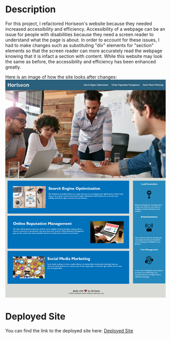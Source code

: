 # Description
For this project, I refactored Horiseon's website because they needed increased accessibility and efficiency. 
Accessibility of a webpage can be an issue for people with disabilities because they need a screen reader to understand what the page is about.
In order to account for these issues, I had to make changes such as substituting "div" elements for "section" elements so that the screen reader can more accurately read the webpage knowing that it is infact a section with content. 
While this website may look the same as before, the accessibility and efficiency has been enhanced greatly.

Here is an image of how the site looks after changes: ![Portfolio  Site](./assets/images/FinalScreenshot.png)

# Deployed Site
You can find the link to the deployed site here: [Deployed Site](https://julesscheil.github.io/Horiseon-Code-Refactoring/)
